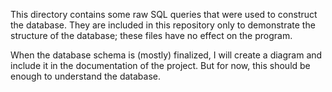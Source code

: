 This directory contains some raw SQL queries that were used to construct
the database. They are included in this repository only to demonstrate
the structure of the database; these files have no effect on the program.

When the database schema is (mostly) finalized, I will create a diagram and
include it in the documentation of the project. But for now, this should be
enough to understand the database.